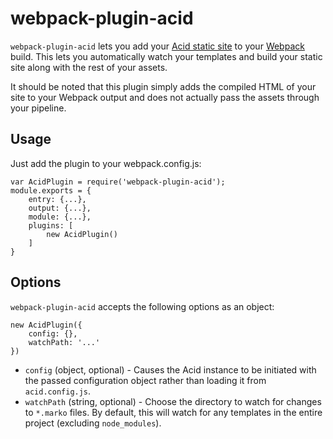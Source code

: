 # webpack-plugin-acid

`webpack-plugin-acid` lets you add your [Acid static site]() to your [Webpack]() build. This lets you automatically watch your templates and build your static site along with the rest of your assets.

It should be noted that this plugin simply adds the compiled HTML of your site to your Webpack output and does not actually pass the assets through your pipeline.

## Usage

Just add the plugin to your webpack.config.js:

    var AcidPlugin = require('webpack-plugin-acid');
    module.exports = {
        entry: {...},
        output: {...},
        module: {...},
        plugins: [
            new AcidPlugin()
        ]
    }

## Options

`webpack-plugin-acid` accepts the following options as an object:

    new AcidPlugin({
        config: {},
        watchPath: '...'
    })

- `config` (object, optional) - Causes the Acid instance to be initiated with the passed configuration object rather than loading it from `acid.config.js`.
- `watchPath` (string, optional) - Choose the directory to watch for changes to `*.marko` files. By default, this will watch for any templates in the entire project (excluding `node_modules`).
